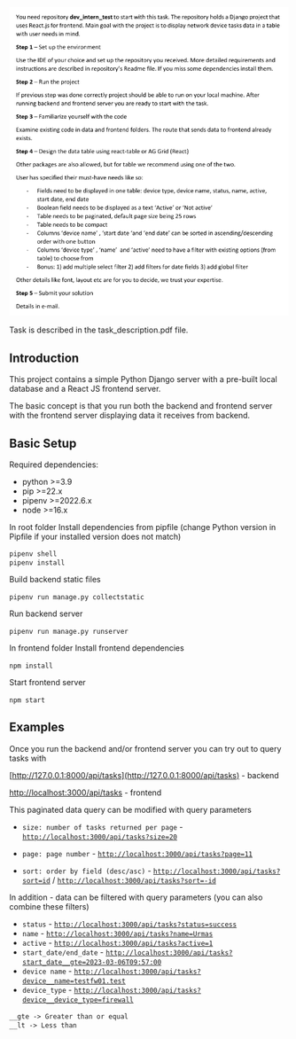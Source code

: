 [![PDF Preview](task_preview.png)](./task_description.pdf)

Task is described in the task_description.pdf file.

## Introduction

This project contains a simple Python Django server with a pre-built local database and a React JS frontend server.

The basic concept is that you run both the backend and frontend server with the frontend server displaying 
data it receives from backend.

## Basic Setup

Required dependencies:
 - python >=3.9
 - pip >=22.x
 - pipenv >=2022.6.x
 - node >=16.x

In root folder
Install dependencies from pipfile (change Python version in Pipfile if your installed version does not match)
```
pipenv shell
pipenv install
```

Build backend static files

`pipenv run manage.py collectstatic`

Run backend server

`pipenv run manage.py runserver`

In frontend folder
Install frontend dependencies

`npm install`

Start frontend server

`npm start`

## Examples


Once you run the backend and/or frontend server you can try out to query tasks with 

[http://127.0.0.1:8000/api/tasks](http://127.0.0.1:8000/api/tasks) - backend

[http://localhost:3000/api/tasks](http://localhost:3000/api/tasks) - frontend


This paginated data query can be modified with query parameters 

 - `size: number of tasks returned per page` - [`http://localhost:3000/api/tasks?size=20`](http://localhost:3000/api/tasks?size=20)

 - `page: page number` - [`http://localhost:3000/api/tasks?page=11`](http://localhost:3000/api/tasks?page=11)

 - `sort: order by field (desc/asc)` - [`http://localhost:3000/api/tasks?sort=id`](http://localhost:3000/api/tasks?sort=id) / [`http://localhost:3000/api/tasks?sort=-id`](http://localhost:3000/api/tasks?sort=-id)

In addition - data can be filtered with query parameters (you can also combine these filters)

 - `status` - [`http://localhost:3000/api/tasks?status=success`](http://localhost:3000/api/tasks?status=success)
 - `name` - [`http://localhost:3000/api/tasks?name=Urmas`](http://localhost:3000/api/tasks?name=Urmas)
 - `active` - [`http://localhost:3000/api/tasks?active=1`](http://localhost:3000/api/tasks?active=1)
 - `start_date/end_date` - [`http://localhost:3000/api/tasks?start_date__gte=2023-03-06T09:57:00`](http://localhost:3000/api/tasks?start_date__gte=2023-03-06T09:57:00)
 - `device name` - [`http://localhost:3000/api/tasks?device__name=testfw01.test`](http://localhost:3000/api/tasks?device__name=testfw01.test)
 - `device_type` - [`http://localhost:3000/api/tasks?device__device_type=firewall`](http://localhost:3000/api/tasks?device__device_type=firewall)
```
__gte -> Greater than or equal
__lt -> Less than
```
